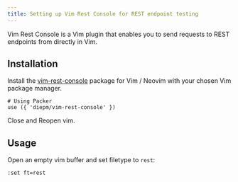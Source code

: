 ```yaml
---
title: Setting up Vim Rest Console for REST endpoint testing
---
```


Vim Rest Console is a Vim plugin that enables you to send requests to REST endpoints from directly in Vim.

## Installation

Install the [vim-rest-console](https://github.com/diepm/vim-rest-console) package for Vim / Neovim with your chosen Vim package manager.

```
# Using Packer
use ({ 'diepm/vim-rest-console' })
```

Close and Reopen vim.

## Usage

Open an empty vim buffer and set filetype to `rest`:

```
:set ft=rest
```
